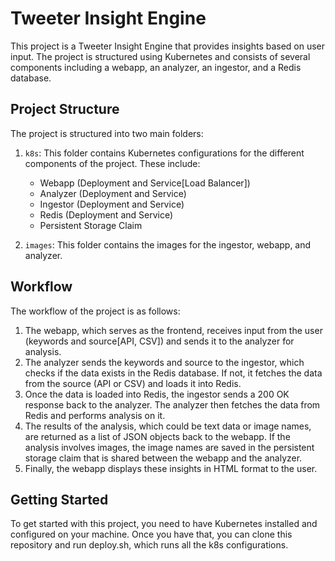# Tweeter Insight Engine

This project is a Tweeter Insight Engine that provides insights based on user input. The project is structured using Kubernetes and consists of several components including a webapp, an analyzer, an ingestor, and a Redis database. 

## Project Structure

The project is structured into two main folders:

1. `k8s`: This folder contains Kubernetes configurations for the different components of the project. These include:
    - Webapp (Deployment and Service[Load Balancer])
    - Analyzer (Deployment and Service)
    - Ingestor (Deployment and Service)
    - Redis (Deployment and Service)
    - Persistent Storage Claim

2. `images`: This folder contains the images for the ingestor, webapp, and analyzer.

## Workflow

The workflow of the project is as follows:

1. The webapp, which serves as the frontend, receives input from the user (keywords and source[API, CSV]) and sends it to the analyzer for analysis.
2. The analyzer sends the keywords and source to the ingestor, which checks if the data exists in the Redis database. If not, it fetches the data from the source (API or CSV) and loads it into Redis.
3. Once the data is loaded into Redis, the ingestor sends a 200 OK response back to the analyzer. The analyzer then fetches the data from Redis and performs analysis on it.
4. The results of the analysis, which could be text data or image names, are returned as a list of JSON objects back to the webapp. If the analysis involves images, the image names are saved in the persistent storage claim that is shared between the webapp and the analyzer.
5. Finally, the webapp displays these insights in HTML format to the user.

## Getting Started

To get started with this project, you need to have Kubernetes installed and configured on your machine. Once you have that, you can clone this repository and run deploy.sh, which runs all the k8s configurations.